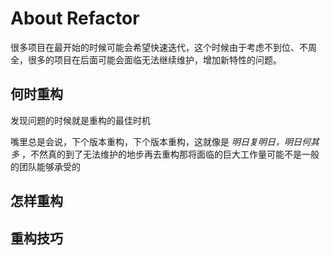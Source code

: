 # About Refactor

很多项目在最开始的时候可能会希望快速迭代，这个时候由于考虑不到位、不周全，很多的项目在后面可能会面临无法继续维护，增加新特性的问题。

## 何时重构

发现问题的时候就是重构的最佳时机

嘴里总是会说，下个版本重构，下个版本重构，这就像是 *明日复明日，明日何其多* ，不然真的到了无法维护的地步再去重构那将面临的巨大工作量可能不是一般的团队能够承受的

## 怎样重构



## 重构技巧